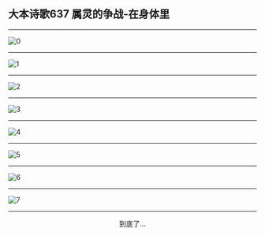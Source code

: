 
## 大本诗歌637 属灵的争战-在身体里
        
<div id="aplayer0"></div>

---

<img alt="0" data-original="https://cdn.jsdelivr.net/gh/k34869/shi/data/d0637/0">

---

<img alt="1" data-original="https://cdn.jsdelivr.net/gh/k34869/shi/data/d0637/1">

---

<img alt="2" data-original="https://cdn.jsdelivr.net/gh/k34869/shi/data/d0637/2">

---

<img alt="3" data-original="https://cdn.jsdelivr.net/gh/k34869/shi/data/d0637/3">

---

<img alt="4" data-original="https://cdn.jsdelivr.net/gh/k34869/shi/data/d0637/4">

---

<img alt="5" data-original="https://cdn.jsdelivr.net/gh/k34869/shi/data/d0637/5">

---

<img alt="6" data-original="https://cdn.jsdelivr.net/gh/k34869/shi/data/d0637/6">

---

<img alt="7" data-original="https://cdn.jsdelivr.net/gh/k34869/shi/data/d0637/7">

---

<p style="text-align: center">到底了...</p>

<script src="/js/dist-view.js"></script>

<script>
MAIN.id = 'd0637';
        
const ap0 = new APlayer({
    container: document.getElementById('aplayer0'),
    volume: 1,
    loop: 'none',
    preload: 'none',
    audio: [{
        name: '大本诗歌637.mp3',
        artist: '大本诗歌',
        url: 'https://res.wx.qq.com/voice/getvoice?mediaid=MzI0NTk3MDM5M18yMjQ3NDk1NjQ5',
        cover: '/favicon'
    }]
});
</script>
